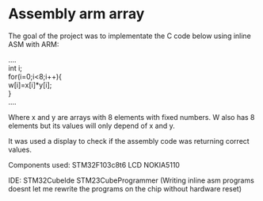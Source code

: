 # Assembly arm array

The goal of the project was to implementate the C code below using inline ASM with ARM:

....<br>
int i;<br>
for(i=0;i<8;i++){<br>
     w[i]=x[i]*y[i];<br>
}<br>
....<br>

Where x and y are arrays with 8 elements with fixed numbers. W also has 8 elements but its values will only depend of x and y.<br>

It was used a display to check if the assembly code was returning correct values.


Components used:
STM32F103c8t6
LCD NOKIA5110

IDE:
STM32CubeIde
STM23CubeProgrammer (Writing inline asm programs doesnt let me rewrite the programs on the chip without hardware reset)

